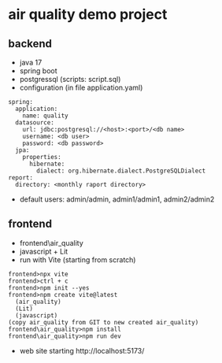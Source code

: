 # air quality demo project

## backend

- java 17
- spring boot
- postgressql (scripts: script.sql)
- configuration (in file application.yaml)
```
spring:
  application:
    name: quality
  datasource:
    url: jdbc:postgresql://<host>:<port>/<db name>
    username: <db user>
    password: <db password>
  jpa:
    properties:
      hibernate:
        dialect: org.hibernate.dialect.PostgreSQLDialect
report:
  directory: <monthly raport directory>
```
- default users: admin/admin, admin1/admin1, admin2/admin2

## frontend

- frontend\air_quality
- javascript + Lit
- run with Vite (starting from scratch)
```
frontend>npx vite
frontend>ctrl + c
frontend>npm init --yes
frontend>npm create vite@latest
  (air_quality)
  (Lit)
  (javascript)
(copy air_quality from GIT to new created air_quality)
frontend\air_quality>npm install
frontend\air_quality>npm run dev
```
- web site starting http://localhost:5173/
